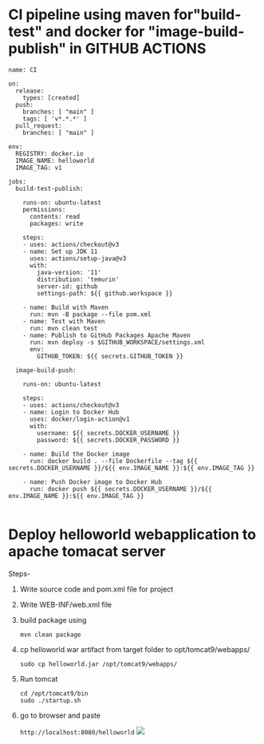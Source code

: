 # CI pipeline using maven for"build-test" and docker for "image-build-publish" in GITHUB ACTIONS



```
name: CI

on:
  release:
    types: [created]
  push:
    branches: [ "main" ]
    tags: [ 'v*.*.*' ]
  pull_request:
    branches: [ "main" ]

env:
  REGISTRY: docker.io
  IMAGE_NAME: helloworld
  IMAGE_TAG: v1

jobs:
  build-test-publish:

    runs-on: ubuntu-latest
    permissions:
      contents: read
      packages: write

    steps:
    - uses: actions/checkout@v3
    - name: Set up JDK 11
      uses: actions/setup-java@v3
      with:
        java-version: '11'
        distribution: 'temurin'
        server-id: github
        settings-path: ${{ github.workspace }}

    - name: Build with Maven
      run: mvn -B package --file pom.xml
    - name: Test with Maven
      run: mvn clean test
    - name: Publish to GitHub Packages Apache Maven
      run: mvn deploy -s $GITHUB_WORKSPACE/settings.xml
      env:
        GITHUB_TOKEN: ${{ secrets.GITHUB_TOKEN }}

  image-build-push:

    runs-on: ubuntu-latest

    steps:
    - uses: actions/checkout@v3
    - name: Login to Docker Hub
      uses: docker/login-action@v1
      with:
        username: ${{ secrets.DOCKER_USERNAME }}
        password: ${{ secrets.DOCKER_PASSWORD }}

    - name: Build the Docker image
      run: docker build . --file Dockerfile --tag ${{ secrets.DOCKER_USERNAME }}/${{ env.IMAGE_NAME }}:${{ env.IMAGE_TAG }}

    - name: Push Docker image to Docker Hub
      run: docker push ${{ secrets.DOCKER_USERNAME }}/${{ env.IMAGE_NAME }}:${{ env.IMAGE_TAG }}


```








# Deploy helloworld webapplication to apache tomacat server

Steps-
1. Write source code and pom.xml file for project
2. Write WEB-INF/web.xml file  
3. build package using
   ```
   mvn clean package

   ```
4. cp helloworld.war artifact from target folder to opt/tomcat9/webapps/

   ```
   sudo cp helloworld.jar /opt/tomcat9/webapps/

   ```
5. Run tomcat
   ```
   cd /opt/tomcat9/bin
   sudo ./startup.sh
   ```
6. go to browser and paste

   ```http://localhost:8080/helloworld```
   ![](https://github.com/smitwaman/hello-world.war/blob/main/image/Screenshot%202024-04-13%20203823.png)


